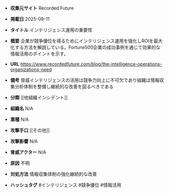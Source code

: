 - **収集元サイト**
Recorded Future

- **掲載日**
2025-09-11

- **タイトル**
インテリジェンス運用の重要性

- **概要**
企業が競争優位を得るためにインテリジェンス運用を強化しROIを最大化する方法を解説している。Fortune500企業の成功事例を通じて効果的な情報活用のポイントを示す。

- **URL**
https://www.recordedfuture.com/blog/the-intelligence-operations-organizations-need

- **備考**
脅威インテリジェンスの活用は競争力向上に不可欠であり組織は情報収集分析体制を整備し継続的な改善を図るべきである

- **分類**
[[他組織インシデント]]

- **組織名**
N/A

- **業種**
N/A

- **攻撃手口**
[[その他]]

- **攻撃影響**
N/A

- **脅威アクター**
N/A

- **原因**
不明

- **対処方法**
情報収集体制の強化継続的な改善

- **ハッシュタグ**
#インテリジェンス #競争優位 #情報活用
